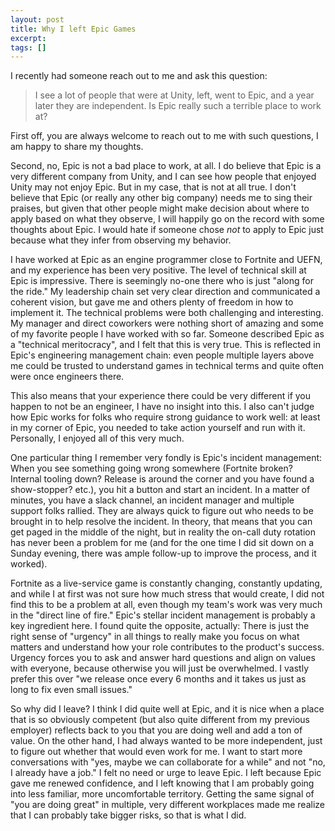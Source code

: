 ```yaml
---
layout: post
title: Why I left Epic Games
excerpt:
tags: []
---
```


I recently had someone reach out to me and ask this question:

> I see a lot of people that were at Unity, left, went to Epic, and a year later they are independent. Is Epic really such a terrible place to work at?

First off, you are always welcome to reach out to me with such questions, I am happy to share my thoughts.

Second, no, Epic is not a bad place to work, at all. I do believe that Epic is a very different company from Unity, and I can see how people that enjoyed Unity may not enjoy Epic. But in my case, that is not at all true. I don't believe that Epic (or really any other big company) needs me to sing their praises, but given that other people might make decision about where to apply based on what they observe, I will happily go on the record with some thoughts about Epic. I would hate if someone chose _not_ to apply to Epic just because what they infer from observing my behavior.

I have worked at Epic as an engine programmer close to Fortnite and UEFN, and my experience has been very positive. The level of technical skill at Epic is impressive. There is seemingly no-one there who is just "along for the ride." My leadership chain set very clear direction and communicated a coherent vision, but gave me and others plenty of freedom in how to implement it. The technical problems were both challenging and interesting. My manager and direct coworkers were nothing short of amazing and some of my favorite people I have worked with so far. Someone described Epic as a "technical meritocracy", and I felt that this is very true. This is reflected in Epic's engineering management chain: even people multiple layers above me could be trusted to understand games in technical terms and quite often were once engineers there.

This also means that your experience there could be very different if you happen to not be an engineer, I have no insight into this. I also can't judge how Epic works for folks who require strong guidance to work well: at least in my corner of Epic, you needed to take action yourself and run with it. Personally, I enjoyed all of this very much.

One particular thing I remember very fondly is Epic's incident management: When you see something going wrong somewhere (Fortnite broken? Internal tooling down? Release is around the corner and you have found a show-stopper? etc.), you hit a button and start an incident. In a matter of minutes, you have a slack channel, an incident manager and multiple support folks rallied. They are always quick to figure out who needs to be brought in to help resolve the incident. In theory, that means that you can get paged in the middle of the night, but in reality the on-call duty rotation has never been a problem for me (and for the one time I did sit down on a Sunday evening, there was ample follow-up to improve the process, and it worked).

Fortnite as a live-service game is constantly changing, constantly updating, and while I at first was not sure how much stress that would create, I did not find this to be a problem at all, even though my team's work was very much in the "direct line of fire." Epic's stellar incident management is probably a key ingredient here. I found quite the opposite, actually: There is just the right sense of "urgency" in all things to really make you focus on what matters and understand how your role contributes to the product's success. Urgency forces you to ask and answer hard questions and align on values with everyone, because otherwise you will just be overwhelmed. I vastly prefer this over "we release once every 6 months and it takes us just as long to fix even small issues."

So why did I leave? I think I did quite well at Epic, and it is nice when a place that is so obviously competent (but also quite different from my previous employer) reflects back to you that you are doing well and add a ton of value. On the other hand, I had always wanted to be more independent, just to figure out whether that would even work for me. I want to start more conversations with "yes, maybe we can collaborate for a while" and not "no, I already have a job." I felt no need or urge to leave Epic. I left because Epic gave me renewed confidence, and I left knowing that I am probably going into less familiar, more uncomfortable territory. Getting the same signal of "you are doing great" in multiple, very different workplaces made me realize that I can probably take bigger risks, so that is what I did.
